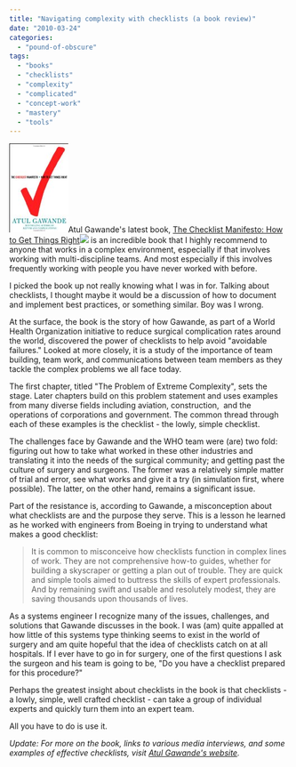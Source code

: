```yaml
---
title: "Navigating complexity with checklists (a book review)"
date: "2010-03-24"
categories: 
  - "pound-of-obscure"
tags: 
  - "books"
  - "checklists"
  - "complexity"
  - "complicated"
  - "concept-work"
  - "mastery"
  - "tools"
---
```


[![](images/checklist-cover1.jpg "Checklist cover")](http://www.amazon.com/gp/product/0805091742?ie=UTF8&tag=gbrettmiller-20&linkCode=as2&camp=1789&creative=9325&creativeASIN=0805091742)Atul Gawande's latest book, [The Checklist Manifesto: How to Get Things Right](http://www.amazon.com/gp/product/0805091742?ie=UTF8&tag=gbrettmiller-20&linkCode=as2&camp=1789&creative=9325&creativeASIN=0805091742)![](http://www.assoc-amazon.com/e/ir?t=gbrettmiller-20&l=as2&o=1&a=0805091742) is an incredible book that I highly recommend to anyone that works in a complex environment, especially if that involves working with multi-discipline teams. And most especially if this involves frequently working with people you have never worked with before.

I picked the book up not really knowing what I was in for. Talking about checklists, I thought maybe it would be a discussion of how to document and implement best practices, or something similar. Boy was I wrong.

At the surface, the book is the story of how Gawande, as part of a World Health Organization initiative to reduce surgical complication rates around the world, discovered the power of checklists to help avoid "avoidable failures." Looked at more closely, it is a study of the importance of team building, team work, and communications between team members as they tackle the complex problems we all face today.

The first chapter, titled "The Problem of Extreme Complexity", sets the stage. Later chapters build on this problem statement and uses examples from many diverse fields including aviation, construction,  and the operations of corporations and government. The common thread through each of these examples is the checklist - the lowly, simple checklist.

The challenges face by Gawande and the WHO team were (are) two fold: figuring out how to take what worked in these other industries and translating it into the needs of the surgical community; and getting past the culture of surgery and surgeons. The former was a relatively simple matter of trial and error, see what works and give it a try (in simulation first, where possible). The latter, on the other hand, remains a significant issue.

Part of the resistance is, according to Gawande, a misconception about what checklists are and the purpose they serve. This is a lesson he learned as he worked with engineers from Boeing in trying to understand what makes a good checklist:

> It is common to misconceive how checklists function in complex lines of work. They are not comprehensive how-to guides, whether for building a skyscraper or getting a plan out of trouble. They are quick and simple tools aimed to buttress the skills of expert professionals. And by remaining swift and usable and resolutely modest, they are saving thousands upon thousands of lives.

As a systems engineer I recognize many of the issues, challenges, and solutions that Gawande discusses in the book. I was (am) quite appalled at how little of this systems type thinking seems to exist in the world of surgery and am quite hopeful that the idea of checklists catch on at all hospitals. If I ever have to go in for surgery, one of the first questions I ask the surgeon and his team is going to be, "Do you have a checklist prepared for this procedure?"

Perhaps the greatest insight about checklists in the book is that checklists - a lowly, simple, well crafted checklist - can take a group of individual experts and quickly turn them into an expert team.

All you have to do is use it.

_Update: For more on the book, links to various media interviews, and some examples of effective checklists, visit [Atul Gawande's website](http://gawande.com/the-checklist-manifesto)._
